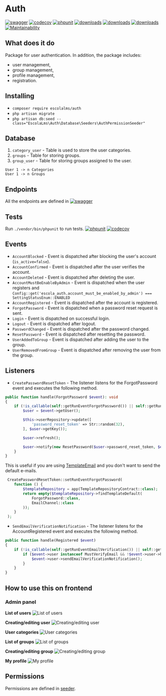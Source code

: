 # Auth

[![swagger](https://img.shields.io/badge/documentation-swagger-green)](https://escolalms.github.io/Auth/)
[![codecov](https://codecov.io/gh/EscolaLMS/Auth/branch/main/graph/badge.svg?token=O91FHNKI6R)](https://codecov.io/gh/EscolaLMS/Auth)
[![phpunit](https://github.com/EscolaLMS/Auth/actions/workflows/test.yml/badge.svg)](https://github.com/EscolaLMS/Core/actions/workflows/test.yml)
[![downloads](https://img.shields.io/packagist/dt/escolalms/auth)](https://packagist.org/packages/escolalms/auth)
[![downloads](https://img.shields.io/packagist/v/escolalms/auth)](https://packagist.org/packages/escolalms/auth)
[![downloads](https://img.shields.io/packagist/l/escolalms/auth)](https://packagist.org/packages/escolalms/auth)
[![Maintainability](https://api.codeclimate.com/v1/badges/b8df1362d2c9363e6e6e/maintainability)](https://codeclimate.com/github/EscolaLMS/Auth/maintainability)

## What does it do

Package for user authentication. In addition, the package includes:
- user management,
- group management,
- profile management,
- registration.

## Installing

- `composer require escolalms/auth`
- `php artisan migrate`
- `php artisan db:seed --class="EscolaLms\Auth\Database\Seeders\AuthPermissionSeeder"`

## Database

1. `category_user` - Table is used to store the user categories.
2. `groups` - Table for storing groups.
3. `group_user` - Table for storing groups assigned to the user.

```
User 1 -> n Categories
User 1 -> n Groups
```

## Endpoints

All the endpoints are defined in [![swagger](https://img.shields.io/badge/documentation-swagger-green)](https://escolalms.github.io/Auth/)

## Tests

Run `./vendor/bin/phpunit` to run tests.
[![phpunit](https://github.com/EscolaLMS/Auth/actions/workflows/test.yml/badge.svg)](https://github.com/EscolaLMS/Core/actions/workflows/test.yml)
[![codecov](https://codecov.io/gh/EscolaLMS/Auth/branch/main/graph/badge.svg?token=O91FHNKI6R)](https://codecov.io/gh/EscolaLMS/Auth)

## Events

- `AccountBlocked` - Event is dispatched after blocking the user's account (`is_active=false`).
- `AccountConfirmed` - Event is dispatched after the user verifies the account.
- `AccountDeleted` - Event is dispatched after deleting the user.
- `AccountMustBeEnableByAdmin` - Event is dispatched when the user registers and `Config::get('escola_auth.account_must_be_enabled_by_admin') === SettingStatusEnum::ENABLED`
- `AccountRegistered` - Event is dispatched after the account is registered.
- `ForgotPassword` - Event is dispatched when a password reset request is sent.
- `Login` - Event is dispatched on successful login.
- `Logout` - Event is dispatched after logout.
- `PasswordChanged` - Event is dispatched after the password changed.
- `ResetPassword` - Event is dispatched after resetting the password. 
- `UserAddedToGroup` - Event is dispatched after adding the user to the group.
- `UserRemovedFromGroup` - Event is dispatched after removing the user from the group.


## Listeners

- `CreatePasswordResetToken` - The listener listens for the ForgotPassword event and executes the following method. 
```php
public function handle(ForgotPassword $event): void
{
    if (!is_callable(self::getRunEventForgotPassword()) || self::getRunEventForgotPassword()()) {
        $user = $event->getUser();

        $this->userRepository->update([
            'password_reset_token' => Str::random(32),
        ], $user->getKey());

        $user->refresh();

        $user->notify(new ResetPassword($user->password_reset_token, $event->getReturnUrl()));
    }
}
```

This is useful if you are using [TemplateEmail](https://github.com/EscolaLMS/Templates-Email) and you don't want to send the default e-mails.
```php
 CreatePasswordResetToken::setRunEventForgotPassword(
    function () {
        $templateRepository = app(TemplateRepositoryContract::class);
        return empty($templateRepository->findTemplateDefault(
            ForgotPassword::class,
            EmailChannel::class
        ));
    }
 );
```

- `SendEmailVerificationNotification` - The listener listens for the AccountRegistered event and executes the following method.  
```php
public function handle(Registered $event)
{
    if (!is_callable(self::getRunEventEmailVerification()) || self::getRunEventEmailVerification()()) {
        if ($event->user instanceof MustVerifyEmail && !$event->user->hasVerifiedEmail()) {
            $event->user->sendEmailVerificationNotification();
        }
    }
}
```

## How to use this on frontend

### Admin panel

**List of users**
![List of users](docs/list_of_users.png "List of users")

**Creating/editing user**
![Creating/editing user](docs/user_form.png "User form")

**User categories**
![User categories](docs/user_categories.png "User categories")

**List of groups**
![List of groups](docs/list_of_groups.png "List of groups")

**Creating/editing group**
![Creating/editing group](docs/group_form.png "Creating/editing group")

**My profile**
![My profile](docs/my_profile.png "My profile")

## Permissions

Permissions are defined in [seeder](database/seeders/AuthPermissionSeeder.php).
